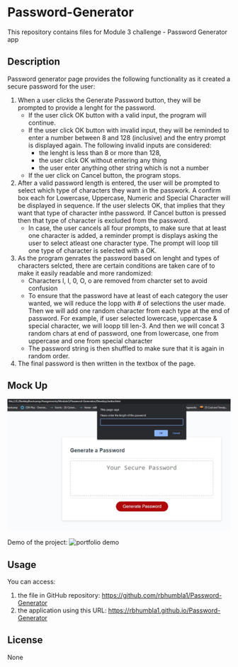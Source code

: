 # Password-Generator
This repository contains files for Module 3 challenge - Password Generator app

## Description
Password generator page provides the following functionality as it created a secure password for the user:

1. When a user clicks the Generate Password button, they will be prompted to provide a lenght for the password.     
    * If the user click OK button with a valid input, the program will continue.
    * If the user click OK button with invalid input, they will be reminded to enter a number between 8 and 128 (inclusive) and the entry prompt is displayed again.  The following invalid inputs are considered:
        * the lenght is less than 8 or more than 128, 
        * the user click OK without entering any thing
        * the user enter anything other string which is not a number
    * If the uer click on Cancel button, the program stops.
3. After a valid password length is entered, the user will be prompted to select which type of characters they want in the passwork. A   confirm box each for Lowercase, Uppercase, Numeric and Special Character will be displayed in sequence.  If the user slelects OK, that implies that they want that type of character inthe password. If Cancel button is pressed then that type of character is excluded from the password.
    * In case, the user cancels all four prompts, to make sure that at least one character is added, a reminder prompt is displays asking the user to select atleast one character type.  The prompt will loop till one type of character is selected with a OK.
4. As the program genrates the password based on lenght and types of characters selcted, there are certain conditions are taken care of to make it easily readable and more randomized:
    * Characters l, I, 0, O, o are removed from charcter set to avoid confusion
    * To ensure that the password have at least of each category the user wanted, we will reduce the lopp with # of selections the user made.  Then we will add one random character from each type at the end of password. For example, if user selected lowercase, uppercase & special character, we will loopp till len-3.  And then we will concat 3 random chars at end of password, one from lowercase, one from uppercase and one from special character 
    * The password string is then shuffled to make sure that it is again in random order.
5. The final password is then written in the textbox of the page.

## Mock Up

![Screenshot of the page](./assets/images/Screenshot.JPG)

Demo of the project:
![portfolio demo](./assets/images/Password-Generator-Demo.gif)


## Usage
You can access:
1. the file in GitHub repository: https://github.com/rbhumbla1/Password-Generator
2. the application using this URL: https://rbhumbla1.github.io/Password-Generator

## License
None